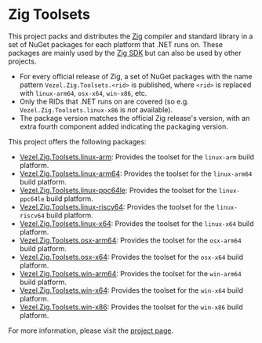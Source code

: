 # Zig Toolsets

This project packs and distributes the [Zig](https://ziglang.org) compiler and
standard library in a set of NuGet packages for each platform that .NET runs on.
These packages are mainly used by the
[Zig SDK](https://github.com/vezel-dev/zig-sdk) but can also be used by other
projects.

* For every official release of Zig, a set of NuGet packages with the name
  pattern `Vezel.Zig.Toolsets.<rid>` is published, where `<rid>` is replaced
  with `linux-arm64`, `osx-x64`, `win-x86`, etc.
* Only the RIDs that .NET runs on are covered (so e.g.
  `Vezel.Zig.Toolsets.linux-x86` is *not* available).
* The package version matches the official Zig release's version, with an extra
  fourth component added indicating the packaging version.

This project offers the following packages:

* [Vezel.Zig.Toolsets.linux-arm](https://www.nuget.org/packages/Vezel.Zig.Toolsets.linux-arm):
  Provides the toolset for the `linux-arm` build platform.
* [Vezel.Zig.Toolsets.linux-arm64](https://www.nuget.org/packages/Vezel.Zig.Toolsets.linux-arm64):
  Provides the toolset for the `linux-arm64` build platform.
* [Vezel.Zig.Toolsets.linux-ppc64le](https://www.nuget.org/packages/Vezel.Zig.Toolsets.linux-ppc64le):
  Provides the toolset for the `linux-ppc64le` build platform.
* [Vezel.Zig.Toolsets.linux-riscv64](https://www.nuget.org/packages/Vezel.Zig.Toolsets.linux-riscv64):
  Provides the toolset for the `linux-riscv64` build platform.
* [Vezel.Zig.Toolsets.linux-x64](https://www.nuget.org/packages/Vezel.Zig.Toolsets.linux-x64):
  Provides the toolset for the `linux-x64` build platform.
* [Vezel.Zig.Toolsets.osx-arm64](https://www.nuget.org/packages/Vezel.Zig.Toolsets.osx-arm64):
  Provides the toolset for the `osx-arm64` build platform.
* [Vezel.Zig.Toolsets.osx-x64](https://www.nuget.org/packages/Vezel.Zig.Toolsets.osx-x64):
  Provides the toolset for the `osx-x64` build platform.
* [Vezel.Zig.Toolsets.win-arm64](https://www.nuget.org/packages/Vezel.Zig.Toolsets.win-arm64):
  Provides the toolset for the `win-arm64` build platform.
* [Vezel.Zig.Toolsets.win-x64](https://www.nuget.org/packages/Vezel.Zig.Toolsets.win-x64):
  Provides the toolset for the `win-x64` build platform.
* [Vezel.Zig.Toolsets.win-x86](https://www.nuget.org/packages/Vezel.Zig.Toolsets.win-x86):
  Provides the toolset for the `win-x86` build platform.

For more information, please visit the
[project page](https://github.com/vezel-dev/zig-toolsets).
